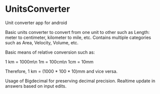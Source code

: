 # UnitsConverter
Unit converter app for android

Basic units converter to convert from one unit to other such as Length: meter to centimeter, kilometer to mile, etc.
Contains multiple categories such as Area, Velocity, Volume, etc.

Basic means of relative conversion such as:

1 km = 1000m\n
1m = 100cm\n
1cm = 10mm

Therefore,
1 km = (1000 * 100 * 10)mm and vice versa.

Usage of Bigdecimal for preserving decimal precision. 
Realtime update in answers based on input edits.
